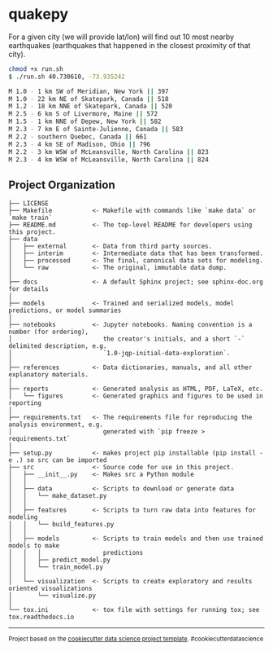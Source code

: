 quakepy
==============================

For a given city (we will provide lat/lon) will find out 10 most nearby earthquakes (earthquakes that happened in the closest proximity of that city).

```sh
chmod +x run.sh
$ ./run.sh 40.730610, -73.935242

M 1.0 - 1 km SW of Meridian, New York || 397
M 1.0 - 22 km NE of Skatepark, Canada || 518
M 1.2 - 18 km NNE of Skatepark, Canada || 520
M 2.5 - 6 km S of Livermore, Maine || 572
M 1.5 - 1 km NNE of Depew, New York || 582
M 2.3 - 7 km E of Sainte-Julienne, Canada || 583
M 2.2 - southern Quebec, Canada || 661
M 2.3 - 4 km SE of Madison, Ohio || 796
M 2.2 - 3 km WSW of McLeansville, North Carolina || 823
M 2.3 - 4 km WSW of McLeansville, North Carolina || 824
```

Project Organization
------------

    ├── LICENSE
    ├── Makefile           <- Makefile with commands like `make data` or `make train`
    ├── README.md          <- The top-level README for developers using this project.
    ├── data
    │   ├── external       <- Data from third party sources.
    │   ├── interim        <- Intermediate data that has been transformed.
    │   ├── processed      <- The final, canonical data sets for modeling.
    │   └── raw            <- The original, immutable data dump.
    │
    ├── docs               <- A default Sphinx project; see sphinx-doc.org for details
    │
    ├── models             <- Trained and serialized models, model predictions, or model summaries
    │
    ├── notebooks          <- Jupyter notebooks. Naming convention is a number (for ordering),
    │                         the creator's initials, and a short `-` delimited description, e.g.
    │                         `1.0-jqp-initial-data-exploration`.
    │
    ├── references         <- Data dictionaries, manuals, and all other explanatory materials.
    │
    ├── reports            <- Generated analysis as HTML, PDF, LaTeX, etc.
    │   └── figures        <- Generated graphics and figures to be used in reporting
    │
    ├── requirements.txt   <- The requirements file for reproducing the analysis environment, e.g.
    │                         generated with `pip freeze > requirements.txt`
    │
    ├── setup.py           <- makes project pip installable (pip install -e .) so src can be imported
    ├── src                <- Source code for use in this project.
    │   ├── __init__.py    <- Makes src a Python module
    │   │
    │   ├── data           <- Scripts to download or generate data
    │   │   └── make_dataset.py
    │   │
    │   ├── features       <- Scripts to turn raw data into features for modeling
    │   │   └── build_features.py
    │   │
    │   ├── models         <- Scripts to train models and then use trained models to make
    │   │   │                 predictions
    │   │   ├── predict_model.py
    │   │   └── train_model.py
    │   │
    │   └── visualization  <- Scripts to create exploratory and results oriented visualizations
    │       └── visualize.py
    │
    └── tox.ini            <- tox file with settings for running tox; see tox.readthedocs.io


--------

<p><small>Project based on the <a target="_blank" href="https://drivendata.github.io/cookiecutter-data-science/">cookiecutter data science project template</a>. #cookiecutterdatascience</small></p>
